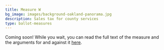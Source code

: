 ```yaml
---
title: Measure W
bg_image: images/background-oakland-panorama.jpg
description: Sales tax for county services
type: ballot-measures
---
```

Coming soon! While you wait, you can read the full text of the measure and the arguments for and against it [here](https://drive.google.com/file/d/1OlxrI34eWVvm3dCxCwZYl1XfJS3HzIQc/view?usp=sharing).
